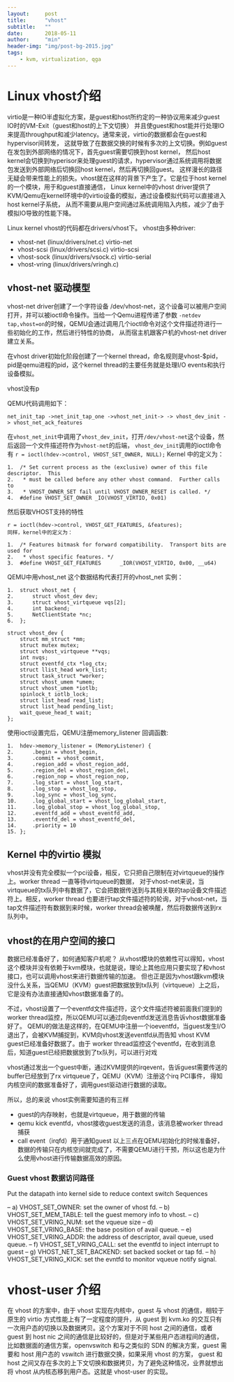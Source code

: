 ```yaml
---
layout:     post
title:      "vhost"
subtitle:   ""
date:       2018-05-11
author:     "min"
header-img: "img/post-bg-2015.jpg"
tags:
    - kvm, virtualization, qga
---
```


# Linux vhost介绍

virtio是一种IO半虚拟化方案，是guest和host所约定的一种协议用来减少guest IO时的VM-Exit（guest和host的上下文切换）
并且使guest和host能并行处理IO来提高throughput和减少latency。通常来说，virtio的数据都会在guest和hypervisor间转发，
这就导致了在数据交换的时候有多次的上文切换。例如guest在发包到外部网络的情况下，首先guest需要切换到host kernel，
然后host kernel会切换到hyperisor来处理guest的请求，hypervisor通过系统调用将数据包发送到外部网络后切换回host kernel，然后再切换回guest。
这样漫长的路径无疑会带来性能上的损失。vhost就在这样的背景下产生了。它是位于host kernel的一个模块，用于和guest直接通信，
Linux kernel中的vhost driver提供了KVM/Qemu在kernel环境中的virtio设备的模拟，通过设备模拟代码可以直接进入host kernel子系统，
从而不需要从用户空间通过系统调用陷入内核，减少了由于模拟IO导致的性能下降。 

Linux kernel vhost的代码都在drivers/vhost下。
vhost由多种driver:
- vhost-net (linux/drivers/net.c) virtio-net
- vhost-scsi (linux/drivers/scsi.c) virtio-scsi
- vhost-sock (linux/drivers/vsock.c) virtio-serial
- vhost-vring (linux/drivers/vringh.c)

## vhost-net 驱动模型
vhost-net driver创建了一个字符设备 /dev/vhost-net，这个设备可以被用户空间打开，并可以被ioctl命令操作。当给一个Qemu进程传递了参数
`-netdev tap,vhost=on`的时候，QEMU会通过调用几个ioctl命令对这个文件描述符进行一些初始化的工作，然后进行特性的协商，
从而宿主机跟客户机的vhost-net driver建立关系。

在vhost driver初始化阶段创建了一个kernel thread，命名规则是vhost-$pid， pid是qemu进程的pid，这个kernel thread的主要任务就是处理I/O
events和执行设备模拟。

vhost没有p

QEMU代码调用如下：

`net_init_tap ->net_init_tap_one ->vhost_net_init-> -> vhost_dev_init -> vhost_net_ack_features`

在`vhost_net_init`中调用了`vhost_dev_init`，打开`/dev/vhost-net`这个设备，然后返回一个文件描述符作为`vhost-net`的后端，
`vhost_dev_init`调用的ioctl命令有
`r = ioctl(hdev->control, VHOST_SET_OWNER, NULL);`
Kernel 中的定义为：
```
1.  /* Set current process as the (exclusive) owner of this file descriptor.  This  
2.   * must be called before any other vhost command.  Further calls to  
3.   * VHOST_OWNER_SET fail until VHOST_OWNER_RESET is called. */  
4.  #define VHOST_SET_OWNER _IO(VHOST_VIRTIO, 0x01)
```

然后获取VHOST支持的特性
```
r = ioctl(hdev->control, VHOST_GET_FEATURES, &features);
同样，kernel中的定义为：

1.  /* Features bitmask for forward compatibility.  Transport bits are used for  
2.   * vhost specific features. */  
3.  #define VHOST_GET_FEATURES      _IOR(VHOST_VIRTIO, 0x00, __u64)  
```

QEMU中用vhost_net 这个数据结构代表打开的vhost_net 实例：
```
1.  struct vhost_net {  
2.      struct vhost_dev dev;  
3.      struct vhost_virtqueue vqs[2];  
4.      int backend;  
5.      NetClientState *nc;  
6.  };  
```
```
struct vhost_dev {
	struct mm_struct *mm;
	struct mutex mutex;
	struct vhost_virtqueue **vqs;
	int nvqs;
	struct eventfd_ctx *log_ctx;
	struct llist_head work_list;
	struct task_struct *worker;
	struct vhost_umem *umem;
	struct vhost_umem *iotlb;
	spinlock_t iotlb_lock;
	struct list_head read_list;
	struct list_head pending_list;
	wait_queue_head_t wait;
};
```

使用ioctl设置完后，QEMU注册memory_listener 回调函数:
```
1.  hdev->memory_listener = (MemoryListener) {  
2.      .begin = vhost_begin,  
3.      .commit = vhost_commit,  
4.      .region_add = vhost_region_add,  
5.      .region_del = vhost_region_del,  
6.      .region_nop = vhost_region_nop,  
7.      .log_start = vhost_log_start,  
8.      .log_stop = vhost_log_stop,  
9.      .log_sync = vhost_log_sync,  
10.     .log_global_start = vhost_log_global_start,  
11.     .log_global_stop = vhost_log_global_stop,  
12.     .eventfd_add = vhost_eventfd_add,  
13.     .eventfd_del = vhost_eventfd_del,  
14.     .priority = 10  
15. };  
```
## Kernel 中的virtio 模拟
vhost并没有完全模拟一个pci设备，相反，它只把自己限制在对virtqueue的操作上。worker thread 一直等待virtqueue的数据，
对于vhost-net来说，当virtqueue的tx队列中有数据了，它会把数据传送到与其相关联的tap设备文件描述符上。相反，worker thread 
也要进行tap文件描述符的轮询，对于vhost-net，当tap文件描述符有数据到来时候，worker thread会被唤醒，然后将数据传送到rx队列中。

## vhost的在用户空间的接口
数据已经准备好了，如何通知客户机呢？
从vhost模块的依赖性可以得知，vhost这个模块并没有依赖于kvm模块，也就是说，理论上其他应用只要实现了和vhost接口，也可以调用vhost来进行数据传输的加速。
但也正是因为vhost跟kvm模块没什么关系，当QEMU（KVM）guest把数据放到tx队列（virtqueue）上之后，它是没有办法直接通知vhost数据准备了的。

不过，vhost设置了一个eventfd文件描述符，这个文件描述符被前面我们提到的worker thread监控，所以QEMU可以通过向eventfd发送消息告诉vhost数据准备好了。
QEMU的做法是这样的，在QEMU中注册一个ioeventfd，当guest发生I/O退出了，会被KVM捕捉到，KVM向vhost发送eventfd从而告知
vhost KVM guest已经准备好数据了。由于 worker thread监控这个eventfd，在收到消息后，知道guest已经把数据放到了tx队列，可以进行对戏

vhost通过发出一个guest中断，通过KVM提供的irqevent，告诉guest需要传送的buffer已经放到了rx virtqueue了，QEMU（KVM）注册这个irq PCI事件，
得知内核空间的数据准备好了，调用guest驱动进行数据的读取。

所以，总的来说 vhost实例需要知道的有三样

- guest的内存映射，也就是virtqueue，用于数据的传输
- qemu kick eventfd，vhost接收guest发送的消息，该消息被worker thread捕获
- call event（irqfd）用于通知guest
以上三点在QEMU初始化的时候准备好，数据的传输只在内核空间就完成了，不需要QEMU进行干预，所以这也是为什么使用vhost进行传输数据高效的原因。

### Guest vhost 数据访问路径
Put the datapath into kernel side to reduce context switch
Sequences

– a) VHOST_SET_OWNER: set the owner of vhost fd.
– b) VHOST_SET_MEM_TABLE: tell the guest memory info to vhost.
– c) VHOST_SET_VRING_NUM: set the vqueue size
– d) VHOST_SET_VRING_BASE: the base position of avail queue.
– e) VHOST_SET_VRING_ADDR: the address of descriptor, avail queue,
used queue.
– f) VHOST_SET_VRING_CALL: set the eventfd to inject interrupt to guest
– g) VHOST_NET_SET_BACKEND: set backed socket or tap fd.
– h) VHOST_SET_VRING_KICK: set the evntfd to monitor vqueue notify
signal. 

# vhost-user 介绍
在 vhost 的方案中，由于 vhost 实现在内核中，guest 与 vhost 的通信，相较于原生的 virtio 方式性能上有了一定程度的提升，从 guest 到 kvm.ko
的交互只有一次用户态的切换以及数据拷贝。这个方案对于不同 host 之间的通信，或者 guest 到 host nic 之间的通信是比较好的，但是对于某些用户态进程间的通信，
比如数据面的通信方案，openvswitch 和与之类似的 SDN 的解决方案，guest 需要和 host 用户态的 vswitch 进行数据交换，如果采用 vhost 的方案，
guest 和 host 之间又存在多次的上下文切换和数据拷贝，为了避免这种情况，业界就想出将 vhost 从内核态移到用户态。这就是 vhost-user 的实现。
